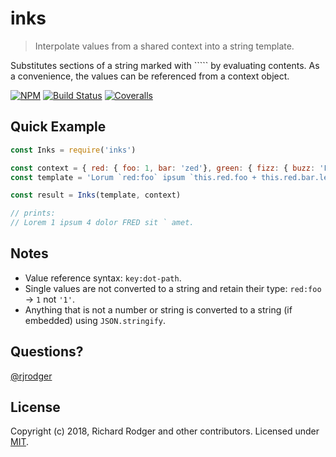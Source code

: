# inks
> Interpolate values from a shared context into a string template.

Substitutes sections of a string marked with ````` by evaluating
contents. As a convenience, the values can be referenced from a
context object.


[![NPM][npm-badge]][npm-url]
[![Build Status][travis-badge]][travis-url]
[![Coveralls][coveralls-badge]][coveralls-url]

## Quick Example


```js
const Inks = require('inks')

const context = { red: { foo: 1, bar: 'zed'}, green: { fizz: { buzz: 'FRED' }} }
const template = 'Lorum `red:foo` ipsum `this.red.foo + this.red.bar.length` dolor `green:fizz.buzz` sit \\` amet.'

const result = Inks(template, context)

// prints:
// Lorem 1 ipsum 4 dolor FRED sit ` amet.

```

## Notes

* Value reference syntax: `key:dot-path`.
* Single values are not converted to a string and retain their type: `red:foo` -> `1` not `'1'`.
* Anything that is not a number or string is converted to a string (if embedded) using `JSON.stringify`.


## Questions?

[@rjrodger](https://twitter.com/rjrodger)


## License
Copyright (c) 2018, Richard Rodger and other contributors.
Licensed under [MIT][].

[MIT]: ./LICENSE
[npm-badge]: https://badge.fury.io/js/inks.svg
[npm-url]: https://badge.fury.io/js/inks
[travis-badge]: https://travis-ci.org/rjrodger/inks.svg
[travis-url]: https://travis-ci.org/rjrodger/inks
[coveralls-badge]: https://coveralls.io/repos/rjrodger/inks/badge.svg?branch=master&service=github
[coveralls-url]: https://coveralls.io/github/rjrodger/inks?branch=master




